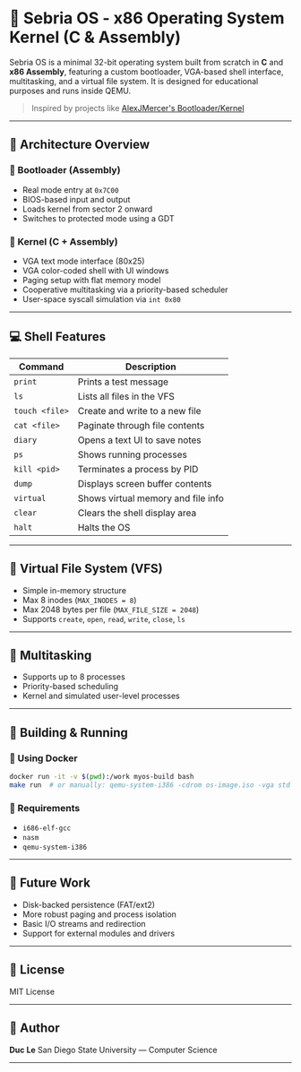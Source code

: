 # 🚀 Sebria OS - x86 Operating System Kernel (C & Assembly)

Sebria OS is a minimal 32-bit operating system built from scratch in **C** and **x86 Assembly**, featuring a custom bootloader, VGA-based shell interface, multitasking, and a virtual file system. It is designed for educational purposes and runs inside QEMU.

> Inspired by projects like [AlexJMercer's Bootloader/Kernel](https://github.com/AlexJMercer/x86_64-Bootloader-and-Kernel)

---

## 🔧 Architecture Overview

### 🔹 Bootloader (Assembly)

* Real mode entry at `0x7C00`
* BIOS-based input and output
* Loads kernel from sector 2 onward
* Switches to protected mode using a GDT

### 🔹 Kernel (C + Assembly)

* VGA text mode interface (80x25)
* VGA color-coded shell with UI windows
* Paging setup with flat memory model
* Cooperative multitasking via a priority-based scheduler
* User-space syscall simulation via `int 0x80`

---

## 💻 Shell Features

| Command        | Description                        |
| -------------- | ---------------------------------- |
| `print`        | Prints a test message              |
| `ls`           | Lists all files in the VFS         |
| `touch <file>` | Create and write to a new file     |
| `cat <file>`   | Paginate through file contents     |
| `diary`        | Opens a text UI to save notes      |
| `ps`           | Shows running processes            |
| `kill <pid>`   | Terminates a process by PID        |
| `dump`         | Displays screen buffer contents    |
| `virtual`      | Shows virtual memory and file info |
| `clear`        | Clears the shell display area      |
| `halt`         | Halts the OS                       |

---

## 📁 Virtual File System (VFS)

* Simple in-memory structure
* Max 8 inodes (`MAX_INODES = 8`)
* Max 2048 bytes per file (`MAX_FILE_SIZE = 2048`)
* Supports `create`, `open`, `read`, `write`, `close`, `ls`

---

## 🔁 Multitasking

* Supports up to 8 processes
* Priority-based scheduling
* Kernel and simulated user-level processes

---

## 🧪 Building & Running

### 🐳 Using Docker

```bash
docker run -it -v $(pwd):/work myos-build bash
make run  # or manually: qemu-system-i386 -cdrom os-image.iso -vga std
```

### 🔧 Requirements

* `i686-elf-gcc`
* `nasm`
* `qemu-system-i386`

---

## 🚧 Future Work

* Disk-backed persistence (FAT/ext2)
* More robust paging and process isolation
* Basic I/O streams and redirection
* Support for external modules and drivers

---

## 📜 License

MIT License

---

## 👤 Author

**Duc Le**
San Diego State University — Computer Science

---
